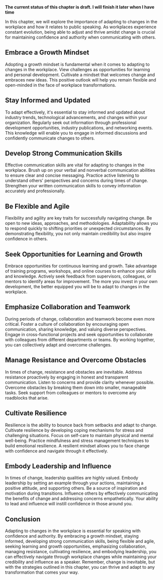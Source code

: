 **The current status of this chapter is draft. I will finish it later when I have time**

In this chapter, we will explore the importance of adapting to changes in the workplace and how it relates to public speaking. As workplaces experience constant evolution, being able to adjust and thrive amidst change is crucial for maintaining confidence and authority when communicating with others.

Embrace a Growth Mindset
------------------------

Adopting a growth mindset is fundamental when it comes to adapting to changes in the workplace. View challenges as opportunities for learning and personal development. Cultivate a mindset that welcomes change and embraces new ideas. This positive outlook will help you remain flexible and open-minded in the face of workplace transformations.

Stay Informed and Updated
-------------------------

To adapt effectively, it's essential to stay informed and updated about industry trends, technological advancements, and changes within your organization. Regularly seek out information through professional development opportunities, industry publications, and networking events. This knowledge will enable you to engage in informed discussions and confidently communicate changes to others.

Develop Strong Communication Skills
-----------------------------------

Effective communication skills are vital for adapting to changes in the workplace. Brush up on your verbal and nonverbal communication abilities to ensure clear and concise messaging. Practice active listening to understand others' perspectives and concerns during times of change. Strengthen your written communication skills to convey information accurately and professionally.

Be Flexible and Agile
---------------------

Flexibility and agility are key traits for successfully navigating change. Be open to new ideas, approaches, and methodologies. Adaptability allows you to respond quickly to shifting priorities or unexpected circumstances. By demonstrating flexibility, you not only maintain credibility but also inspire confidence in others.

Seek Opportunities for Learning and Growth
------------------------------------------

Embrace opportunities for continuous learning and growth. Take advantage of training programs, workshops, and online courses to enhance your skills and knowledge. Actively seek feedback from supervisors, colleagues, or mentors to identify areas for improvement. The more you invest in your own development, the better equipped you will be to adapt to changes in the workplace.

Emphasize Collaboration and Teamwork
------------------------------------

During periods of change, collaboration and teamwork become even more critical. Foster a culture of collaboration by encouraging open communication, sharing knowledge, and valuing diverse perspectives. Engage in cross-functional projects and seek opportunities to collaborate with colleagues from different departments or teams. By working together, you can collectively adapt and overcome challenges.

Manage Resistance and Overcome Obstacles
----------------------------------------

In times of change, resistance and obstacles are inevitable. Address resistance proactively by engaging in honest and transparent communication. Listen to concerns and provide clarity whenever possible. Overcome obstacles by breaking them down into smaller, manageable tasks. Seek support from colleagues or mentors to overcome any roadblocks that arise.

Cultivate Resilience
--------------------

Resilience is the ability to bounce back from setbacks and adapt to change. Cultivate resilience by developing coping mechanisms for stress and challenging situations. Focus on self-care to maintain physical and mental well-being. Practice mindfulness and stress management techniques to build emotional resilience. A resilient mindset allows you to face change with confidence and navigate through it effectively.

Embody Leadership and Influence
-------------------------------

In times of change, leadership qualities are highly valued. Embody leadership by setting an example through your actions, maintaining a positive attitude, and supporting others. Be a source of inspiration and motivation during transitions. Influence others by effectively communicating the benefits of change and addressing concerns empathetically. Your ability to lead and influence will instill confidence in those around you.

Conclusion
----------

Adapting to changes in the workplace is essential for speaking with confidence and authority. By embracing a growth mindset, staying informed, developing strong communication skills, being flexible and agile, seeking learning and growth opportunities, emphasizing collaboration, managing resistance, cultivating resilience, and embodying leadership, you can effectively navigate through workplace changes while maintaining your credibility and influence as a speaker. Remember, change is inevitable, but with the strategies outlined in this chapter, you can thrive and adapt to any transformation that comes your way.
